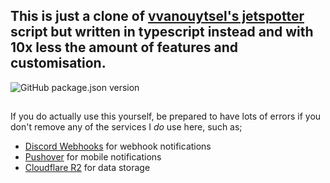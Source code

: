 ## This is just a clone of [vvanouytsel's jetspotter](https://github.com/vvanouytsel/jetspotter) script but written in typescript instead and with 10x less the amount of features and customisation.

![GitHub package.json version](https://img.shields.io/github/package-json/v/invisyarcticfox/jetspotter?style=for-the-badge)
##


If you do actually use this yourself, be prepared to have lots of errors if you don't remove any of the services I *do* use here, such as;
- [Discord Webhooks](https://support.discord.com/hc/en-us/articles/228383668-Intro-to-Webhooks) for webhook notifications
- [Pushover](https://pushover.net/) for mobile notifications
- [Cloudflare R2](https://www.cloudflare.com/developer-platform/products/r2/) for data storage